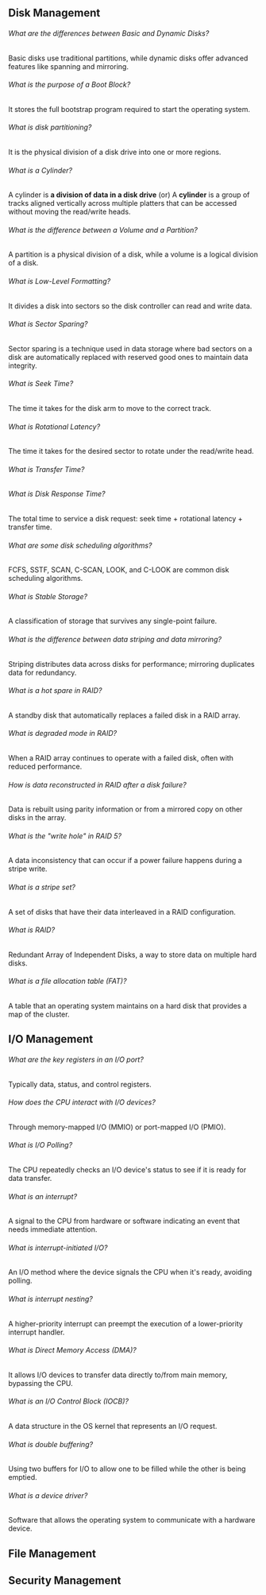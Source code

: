 ## Disk Management

###### What are the differences between Basic and Dynamic Disks?

Basic disks use traditional partitions, while dynamic disks offer advanced features like spanning and mirroring.

###### What is the purpose of a Boot Block?

It stores the full bootstrap program required to start the operating system.

###### What is disk partitioning?

It is the physical division of a disk drive into one or more regions.

###### What is a Cylinder?

A cylinder is **a division of data in a disk drive**
(or)
A **cylinder** is a group of tracks aligned vertically across multiple platters that can be accessed without moving the read/write heads.

###### What is the difference between a Volume and a Partition?

A partition is a physical division of a disk, while a volume is a logical division of a disk.

###### What is Low-Level Formatting?

It divides a disk into sectors so the disk controller can read and write data.

###### What is Sector Sparing?

Sector sparing is a technique used in data storage where bad sectors on a disk are automatically replaced with reserved good ones to maintain data integrity.

###### What is Seek Time?

The time it takes for the disk arm to move to the correct track.

###### What is Rotational Latency?

The time it takes for the desired sector to rotate under the read/write head.

###### What is Transfer Time?

###### What is Disk Response Time?

The total time to service a disk request: seek time + rotational latency + transfer time.

###### What are some disk scheduling algorithms?

FCFS, SSTF, SCAN, C-SCAN, LOOK, and C-LOOK are common disk scheduling algorithms.

###### What is Stable Storage?

A classification of storage that survives any single-point failure.

###### What is the difference between data striping and data mirroring?

Striping distributes data across disks for performance; mirroring duplicates data for redundancy.

###### What is a hot spare in RAID?

A standby disk that automatically replaces a failed disk in a RAID array.

###### What is degraded mode in RAID?

When a RAID array continues to operate with a failed disk, often with reduced performance.

###### How is data reconstructed in RAID after a disk failure?

Data is rebuilt using parity information or from a mirrored copy on other disks in the array.

###### What is the "write hole" in RAID 5?

A data inconsistency that can occur if a power failure happens during a stripe write.

###### What is a stripe set?

A set of disks that have their data interleaved in a RAID configuration.

###### What is RAID?

Redundant Array of Independent Disks, a way to store data on multiple hard disks.

###### What is a file allocation table (FAT)?

A table that an operating system maintains on a hard disk that provides a map of the cluster.

## I/O Management

###### What are the key registers in an I/O port?

Typically data, status, and control registers.

###### How does the CPU interact with I/O devices?

Through memory-mapped I/O (MMIO) or port-mapped I/O (PMIO).

###### What is I/O Polling?

The CPU repeatedly checks an I/O device's status to see if it is ready for data transfer.

###### What is an interrupt?

A signal to the CPU from hardware or software indicating an event that needs immediate attention.

###### What is interrupt-initiated I/O?

An I/O method where the device signals the CPU when it's ready, avoiding polling.

###### What is interrupt nesting?

A higher-priority interrupt can preempt the execution of a lower-priority interrupt handler.

###### What is Direct Memory Access (DMA)?

It allows I/O devices to transfer data directly to/from main memory, bypassing the CPU.

###### What is an I/O Control Block (IOCB)?

A data structure in the OS kernel that represents an I/O request.

###### What is double buffering?

Using two buffers for I/O to allow one to be filled while the other is being emptied.

###### What is a device driver?

Software that allows the operating system to communicate with a hardware device.

## File Management

## Security Management
